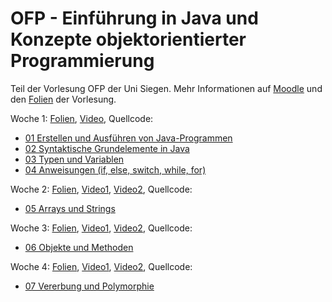 # OFP - Einführung in Java und Konzepte objektorientierter Programmierung
Teil der Vorlesung OFP der Uni Siegen. Mehr Informationen auf [Moodle](https://moodle.uni-siegen.de/course/view.php?id=11376) und den [Folien](https://docs.google.com/presentation/d/1r9OLzfUrxUNXNJwr9GwBiCXbhdgud82TnXYPAuNnQtQ/edit?usp=sharing) der Vorlesung.

Woche 1: [Folien](OFP_Java01.pdf), [Video](https://youtu.be/AfRTazyc7Vs), Quellcode:
  + [01 Erstellen und Ausführen von Java-Programmen](/01_JavaProgramme/)
  + [02 Syntaktische Grundelemente in Java](/)
  + [03 Typen und Variablen](/03_Datentypen/)
  + [04 Anweisungen (if, else, switch, while, for)](/04_Anweisungen/)

Woche 2: [Folien](OFP_Java02.pdf), [Video1](https://youtu.be/KADOOH8C_Js), [Video2](https://youtu.be/s4aidRO7KDE), Quellcode:
  + [05 Arrays und Strings](/05_ArraysStrings/)
    
Woche 3: [Folien](OFP_Java03.pdf), [Video1](https://youtu.be/MRuAipnrnL4), [Video2](https://youtu.be/dcSTAK-ufkU), Quellcode:
  + [06 Objekte und Methoden](/06_ObjekteMethoden/)
   
Woche 4: [Folien](OFP_Java04.pdf), [Video1](https://youtu.be/towG3DmSaCk), [Video2](https://youtu.be/FS9E_PGDUD8), Quellcode:
  + [07 Vererbung und Polymorphie](/07_Vererbung/)
    

